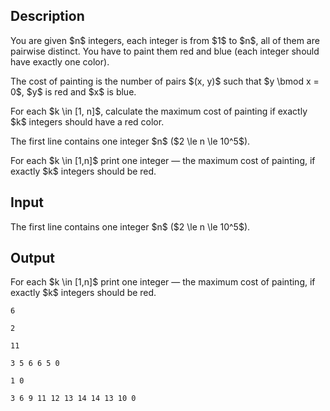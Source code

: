 ## Description

<div><p>You are given $n$ integers, each integer is from $1$ to $n$, all of them are pairwise distinct. You have to paint them red and blue (each integer should have exactly one color).</p><p>The cost of painting is the number of pairs $(x, y)$ such that $y \bmod x = 0$, $y$ is red and $x$ is blue.</p><p>For each $k \in [1, n]$, calculate the maximum cost of painting if exactly $k$ integers should have a red color.</p></div><div class="input-specification"><p>The first line contains one integer $n$ ($2 \le n \le 10^5$).</p></div><div class="output-specification"><p>For each $k \in [1,n]$ print one integer — the maximum cost of painting, if exactly $k$ integers should be red.</p></div>

## Input

<p>The first line contains one integer $n$ ($2 \le n \le 10^5$).</p>

## Output

<p>For each $k \in [1,n]$ print one integer — the maximum cost of painting, if exactly $k$ integers should be red.</p>





```input1
6
```




```input2
2
```




```input3
11
```




```output1
3 5 6 6 5 0
```




```output2
1 0
```




```output3
3 6 9 11 12 13 14 14 13 10 0
```


